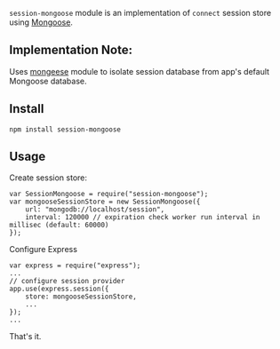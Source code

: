 `session-mongoose` module is an implementation of `connect` session store using [Mongoose](http://mongoosejs.com).

## Implementation Note:

Uses [mongeese](https://github.com/donpark/mongeese) module to isolate session database from app's default Mongoose database.

## Install

    npm install session-mongoose

## Usage

Create session store:

    var SessionMongoose = require("session-mongoose");
    var mongooseSessionStore = new SessionMongoose({
        url: "mongodb://localhost/session",
        interval: 120000 // expiration check worker run interval in millisec (default: 60000)
    });

Configure Express

    var express = require("express");
    ...
    // configure session provider
    app.use(express.session({
        store: mongooseSessionStore,
        ...
    });
    ...

That's it.
